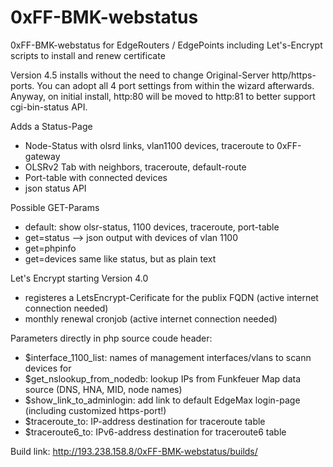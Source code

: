 # 0xFF-BMK-webstatus
0xFF-BMK-webstatus for EdgeRouters / EdgePoints
including Let's-Encrypt scripts to install and renew certificate

Version 4.5 installs without the need to change Original-Server http/https-ports. You can adopt all 4 port settings from within the wizard afterwards. Anyway, on initial install, http:80 will be moved to http:81 to better support cgi-bin-status API.

Adds a Status-Page
- Node-Status with olsrd links, vlan1100 devices, traceroute to 0xFF-gateway
- OLSRv2 Tab with neighbors, traceroute, default-route
- Port-table with connected devices
- json status API

Possible GET-Params
- default: show olsr-status, 1100 devices, traceroute, port-table
- get=status --> json output with devices of vlan 1100
- get=phpinfo
- get=devices same like status, but as plain text

Let's Encrypt starting Version 4.0
- registeres a LetsEncrypt-Cerificate for the publix FQDN (active internet connection needed)
- monthly renewal cronjob (active internet connection needed)

Parameters directly in php source coude header:
- $interface_1100_list: names of management interfaces/vlans to scann devices for
- $get_nslookup_from_nodedb: lookup IPs from Funkfeuer Map data source (DNS, HNA, MID, node names)
- $show_link_to_adminlogin: add link to default EdgeMax login-page (including customized https-port!)
- $traceroute_to: IP-address destination for traceroute table
- $traceroute6_to: IPv6-address destination for traceroute6 table

Build link: http://193.238.158.8/0xFF-BMK-webstatus/builds/

